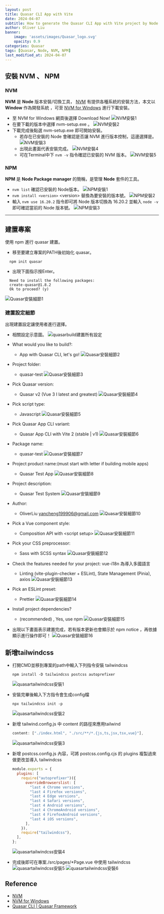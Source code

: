 ```yaml
---
layout: post
title: Quasar CLI App with Vite
date: 2024-04-07
subtitle: How to generate the Quasar CLI App with Vite project by Node. 
author: Oliver Liu
banner:
    image: 'assets/images/Quasar_logo.svg'
    opacity: 0.9
categories: Quasar
tags: [Quasar, Node, NVM, NPM]
last_modified_at: 2024-04-07
--- 
```


## 安裝 NVM 、 NPM
### NVM
**NVM** 是 **Node** 版本安裝/切換工具， [NVM](https://github.com/nvm-sh/nvm) 有提供各種系統的安裝方法，本文以 **Window** 作為開發系統 ，可至 [NVM for Windows](https://github.com/coreybutler/nvm-windows) 進行下載安裝。
- 至 NVM for Windows 網頁後選擇 Download Now!
![NVM安裝1](https://hackmd.io/_uploads/rko68klgA.png)
- 在要下載的版本中選擇 nvm-setup.exe 。
![NVM安裝2](https://hackmd.io/_uploads/B1FgwylgR.png)
- 下載完成後點選 nvm-setup.exe 即可開始安裝。
    - 若存在已安裝的 Node 會確認是否讓 NVM 進行版本控制，這邊選擇是。
    ![NVM安裝3](https://hackmd.io/_uploads/S177dkxeR.png)
    - 出現此畫面代表安裝完成。
    ![NVM安裝4](https://hackmd.io/_uploads/ry8QdJxxA.png)
    - 可在Terminal中下 `nvm -v` 指令確認已安裝的 NVM 版本。
    ![NVM安裝5](https://hackmd.io/_uploads/Bklke91ex0.png)

### NPM
**NPM** 是 **Node Package manager** 的簡稱，是管理 **Node** 套件的工具。
- `nvm list` 確認已安裝的 Node版本。
![NPM安裝1](https://hackmd.io/_uploads/SkXMo1leA.png)
- `nvm install <version>` \<version\> 替換為要安裝的版本號。
![NPM安裝2](https://hackmd.io/_uploads/BJ-o3kgeA.png)
- 輸入 `nvm use 16.20.2` 指令即可將 Node 版本切換為 16.20.2 並輸入  `node -v` 即可確認當前的 Node 版本號。
![NPM安裝3](https://hackmd.io/_uploads/SJHCTyllC.png)

---

## 建置專案

使用 npm 進行 quasar 建置。
- 移至要建立專案的PATH後初始化 quasar。
```terminal
  npm init quasar
```
- 出現下面指示按Enter。
```terminal
  Need to install the following packages:
  create-quasar@1.8.2
  Ok to proceed? (y)
```
![Quasar安裝細節1](https://hackmd.io/_uploads/rygnbeelC.png)

### 建置設定細節
出現建置設定讓使用者進行選擇。
- 相關設定示意圖。
![quasarbuild建置所有設定](https://hackmd.io/_uploads/rysmcwZJC.png)

- What would you like to build?: 
    - App with Quasar CLI, let's go!
    ![Quasar安裝細節2](https://hackmd.io/_uploads/BJXDzlexR.png)
- Project folder: 
    - quasar-test
    ![Quasar安裝細節3](https://hackmd.io/_uploads/SkG_zgelR.png)
- Pick Quasar version: 
    - Quasar v2 (Vue 3 I latest and greatest)
    ![Quasar安裝細節4](https://hackmd.io/_uploads/Hk9Ofgee0.png)
- Pick script type: 
    - Javascript
    ![Quasar安裝細節5](https://hackmd.io/_uploads/H1HoGgxxA.png)
- Pick Quasar App CLI variant: 
    - Quasar App CLI with Vite 2 (stable | v1)
    ![Quasar安裝細節6](https://hackmd.io/_uploads/BJ6WXgexR.png)
- Package name: 
    - quasar-test
    ![Quasar安裝細節7](https://hackmd.io/_uploads/ByCIQxgeC.png)
- Project product name:(must start with letter if building mobile apps)
    - Quasar Test App
    ![Quasar安裝細節8](https://hackmd.io/_uploads/ryvwVeelA.png)
- Project description: 
    - Quasar Test System
    ![Quasar安裝細節9](https://hackmd.io/_uploads/S1dpVxxeA.png)
- Author: 
    - OliverLiu <yancheng199906@gmail.com>
    ![Quasar安裝細節10](https://hackmd.io/_uploads/ryPbreggC.png)
- Pick a Vue component style: 
    - Composition API with \<script setup\>
    ![Quasar安裝細節11](https://hackmd.io/_uploads/r1hHBglxC.png)
- Pick your CSS preprocessor: 
    - Sass with SCSS syntax
    ![Quasar安裝細節12](https://hackmd.io/_uploads/SJGjreelC.png)
- Check the features needed for your project: vue-i18n 為導入多國語言
    - Linting (vite-plugin-checker + ESLint), State Management (Pinia), axios
    ![Quasar安裝細節13](https://hackmd.io/_uploads/Hkgu98gll0.png)
- Pick an ESLint preset:
    - Prettier
    ![Quasar安裝細節14](https://hackmd.io/_uploads/ryugwgxxR.png)
- Install project dependencies? 
    - (recommended) , Yes, use npm
    ![Quasar安裝細節15](https://hackmd.io/_uploads/SyGFPegeA.png)

- 出現以下畫面表示建置完成，若有版本更新也會顯示於 npm notice ，再依據顯示進行操作即可！
![Quasar安裝細節16](https://hackmd.io/_uploads/HkSyYeee0.png)



## 新增tailwindcss

- 打開CMD並移到專案的path中輸入下列指令安裝 tailwindcss
    ```terminal
    npm install -D tailwindcss postcss autoprefixer
    ```
    ![quasartailwindcss安裝1](https://hackmd.io/_uploads/SkZLVUtJC.png)

- 安裝完畢後輸入下方指令會生成config檔
    ```terminal
    npx tailwindcss init -p
    ```
    ![quasartailwindcss安裝2](https://hackmd.io/_uploads/rJxaX8YJR.png)

- 新增 tailwind.config.js 中 content 的路徑來應用tailwind
    ``` js
    content: ["./index.html", "./src/**/*.{js,ts,jsx,tsx,vue}"],
    ``` 
    ![quasartailwindcss安裝3](https://hackmd.io/_uploads/Bk_KrLtJR.png)
- 新增 postcss.config.js 內容，可將 postcss.config.cjs 的 plugins 複製過來做更改並導入 tailwindcss
    ```js
    module.exports = {
      plugins: [
        require("autoprefixer")({
          overrideBrowserslist: [
            "last 4 Chrome versions",
            "last 4 Firefox versions",
            "last 4 Edge versions",
            "last 4 Safari versions",
            "last 4 Android versions",
            "last 4 ChromeAndroid versions",
            "last 4 FirefoxAndroid versions",
            "last 4 iOS versions",
          ],
        }),
        require("tailwindcss"),
      ],
    };
    ```
    ![quasartailwindcss安裝4](https://hackmd.io/_uploads/rkSu8IKk0.png)
- 完成後即可在專案./src/pages/*Page.vue 中使用 tailwindcss
    ![quasartailwindcss安裝5](https://hackmd.io/_uploads/r197u8Kk0.png)
    ![quasartailwindcss安裝6](https://hackmd.io/_uploads/SkDx_UFJR.png)


## Reference 
- [NVM](https://github.com/nvm-sh/nvm)
- [NVM for Windows](https://github.com/coreybutler/nvm-windows)
- [Quasar CLI \| Quasar Framework](https://quasar.dev/start/quasar-cli/#installation-project-scaffolding)
